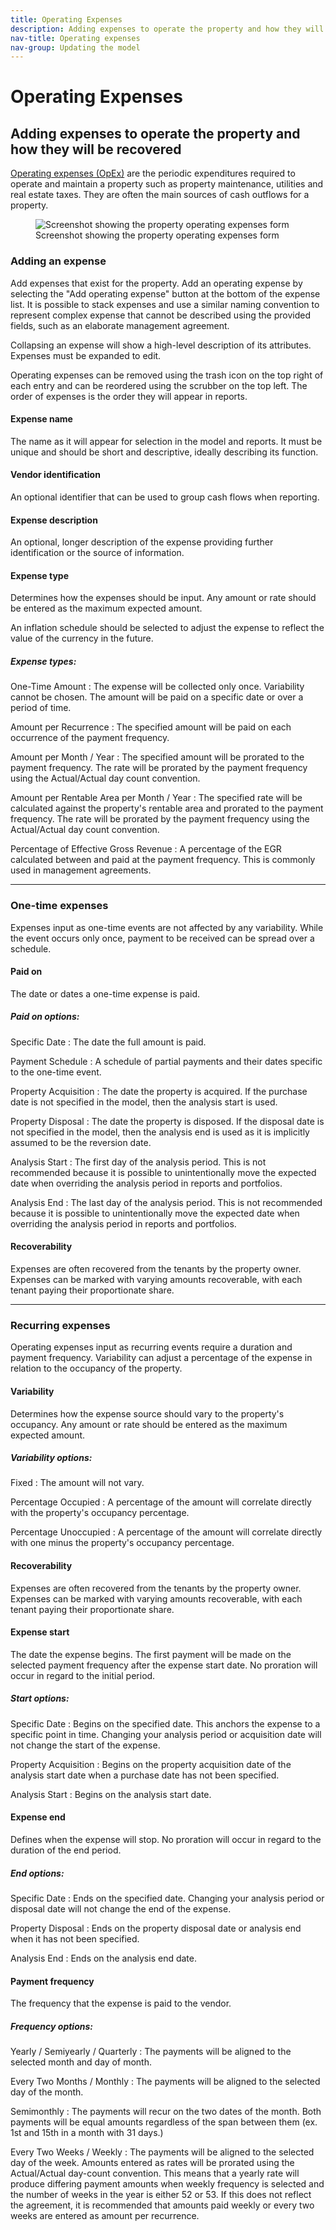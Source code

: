 ```yaml
---
title: Operating Expenses
description: Adding expenses to operate the property and how they will be recovered
nav-title: Operating expenses
nav-group: Updating the model
---
```


# Operating Expenses

## Adding expenses to operate the property and how they will be recovered

[Operating expenses (OpEx)](/docs/concepts/no-and-cashflow/operating-expenses)
are the periodic expenditures required to operate and maintain a property such
as property maintenance, utilities and real estate taxes. They are often the
main sources of cash outflows for a property.

<figure>
  <div class="flex place-items-center justify-center p-6 bg-gray-100 rounded-md border border-gray-200">
    <img src="/img/docs/property-model-operating-expenses.png" alt="Screenshot showing the property operating expenses form">
  </div>
  <figcaption>Screenshot showing the property operating expenses form</figcaption>
</figure>

### Adding an expense

Add expenses that exist for the property. Add an operating expense by selecting
the "Add operating expense" button at the bottom of the expense list. It is
possible to stack expenses and use a similar naming convention to represent
complex expense that cannot be described using the provided fields, such as an
elaborate management agreement.

Collapsing an expense will show a high-level description of its attributes.
Expenses must be expanded to edit.

Operating expenses can be removed using the trash icon on the top right of each
entry and can be reordered using the scrubber on the top left. The order of
expenses is the order they will appear in reports.


#### Expense name

The name as it will appear for selection in the model and reports. It must be
unique and should be short and descriptive, ideally describing its function.


#### Vendor identification

An optional identifier that can be used to group cash flows when reporting.


#### Expense description

An optional, longer description of the expense providing further identification
or the source of information.


#### Expense type

Determines how the expenses should be input. Any amount or rate should be
entered as the maximum expected amount.

An inflation schedule should be selected to adjust the expense to reflect the
value of the currency in the future.

##### Expense types:

One-Time Amount
:   The expense will be collected only once. Variability cannot be chosen. The
    amount will be paid on a specific date or over a period of time.

Amount per Recurrence
:   The specified amount will be paid on each occurrence of the payment
    frequency.

Amount per Month / Year
:   The specified amount will be prorated to the payment frequency. The rate
    will be prorated by the payment frequency using the Actual/Actual day count
    convention.

Amount per Rentable Area per Month / Year
:   The specified rate will be calculated against the property's rentable area
    and prorated to the payment frequency. The rate will be prorated by the
    payment frequency using the Actual/Actual day count convention.

Percentage of Effective Gross Revenue
:   A percentage of the EGR calculated between and paid at the payment
    frequency. This is commonly used in management agreements.

---


### One-time expenses

Expenses input as one-time events are not affected by any variability. While the
event occurs only once, payment to be received can be spread over a schedule.


#### Paid on

The date or dates a one-time expense is paid.

##### Paid on options:

Specific Date
:   The date the full amount is paid.

Payment Schedule
:   A schedule of partial payments and their dates specific to the one-time
    event.

Property Acquisition
:   The date the property is acquired. If the purchase date is not specified in
    the model, then the analysis start is used.

Property Disposal
:   The date the property is disposed. If the disposal date is not specified in
    the model, then the analysis end is used as it is implicitly assumed to be
    the reversion date.

Analysis Start
:   The first day of the analysis period. This is not recommended because it is
    possible to unintentionally move the expected date when overriding the
    analysis period in reports and portfolios.

Analysis End
:   The last day of the analysis period. This is not recommended because it is
    possible to unintentionally move the expected date when overriding the
    analysis period in reports and portfolios.


#### Recoverability

Expenses are often recovered from the tenants by the property owner.
Expenses can be marked with varying amounts recoverable, with each tenant
paying their proportionate share.

---


### Recurring expenses

Operating expenses input as recurring events require a duration and payment
frequency. Variability can adjust a percentage of the expense in relation to the
occupancy of the property.


#### Variability

Determines how the expense source should vary to the property's occupancy.
Any amount or rate should be entered as the maximum expected amount.

##### Variability options:

Fixed
:   The amount will not vary.

Percentage Occupied
:   A percentage of the amount will correlate directly with the property's
    occupancy percentage.

Percentage Unoccupied
:   A percentage of the amount will correlate directly with one minus the
    property's occupancy percentage.


#### Recoverability

Expenses are often recovered from the tenants by the property owner.
Expenses can be marked with varying amounts recoverable, with each tenant
paying their proportionate share.


#### Expense start

The date the expense begins. The first payment will be made on the selected
payment frequency after the expense start date. No proration will occur in
regard to the initial period.

##### Start options:

Specific Date
:   Begins on the specified date. This anchors the expense to a specific point
    in time. Changing your analysis period or acquisition date will not change
    the start of the expense.

Property Acquisition
:   Begins on the property acquisition date of the analysis start date when a
    purchase date has not been specified.

Analysis Start
:   Begins on the analysis start date.


#### Expense end

Defines when the expense will stop. No proration will occur in regard to the
duration of the end period.

##### End options:

Specific Date
:   Ends on the specified date. Changing your analysis period or disposal date
    will not change the end of the expense.

Property Disposal
:   Ends on the property disposal date or analysis end when it has not been
    specified.

Analysis End
:   Ends on the analysis end date.


#### Payment frequency

The frequency that the expense is paid to the vendor.

##### Frequency options:

Yearly / Semiyearly / Quarterly
:   The payments will be aligned to the selected month and day of month.

Every Two Months / Monthly
:   The payments will be aligned to the selected day of the month.

Semimonthly
:   The payments will recur on the two dates of the month. Both payments will be
    equal amounts regardless of the span between them (ex. 1st and 15th in a
    month with 31 days.)

Every Two Weeks / Weekly
:   The payments will be aligned to the selected day of the week. Amounts
    entered as rates will be prorated using the Actual/Actual day-count
    convention. This means that a yearly rate will produce differing payment
    amounts when weekly frequency is selected and the number of weeks in the
    year is either 52 or 53. If this does not reflect the agreement, it is
    recommended that amounts paid weekly or every two weeks are entered as
    amount per recurrence.
